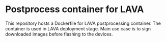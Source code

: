 # Postprocess container for LAVA

This repository hosts a Dockerfile for LAVA postprocessing container.
The container is used in LAVA deployment stage. Main use case is to
sign downloaded images before flashing to the devices.
